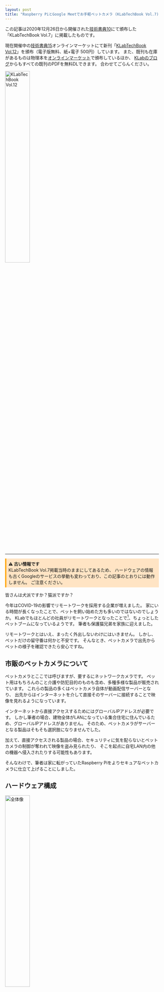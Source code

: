 ```yaml
---
layout: post
title: "Raspberry PiとGoogle Meetでお手軽ペットカメラ (KLabTechBook Vol.7)"
---
```


この記事は2020年12月26日から開催された[技術書典10](https://techbookfest.org/event/tbf10)にて頒布した「KLabTechBook Vol.7」に掲載したものです。

現在開催中の[技術書典15](https://techbookfest.org/event/tbf15)オンラインマーケットにて新刊「[KLabTechBook Vol.12](https://techbookfest.org/product/d20GG5Femwp1rTWSveSiHF)」を頒布（電子版無料、紙+電子 500円）しています。
また、既刊も在庫があるものは物理本を[オンラインマーケット](https://techbookfest.org/organization/5654456649646080)で頒布しているほか、
[KLabのブログ](https://www.klab.com/jp/blog/tech/2023/tbf15.html)からもすべての既刊のPDFを無料DLできます。
合わせてごらんください。

[<img src="/images/2023-11-11/ktbv12.jpg" width="40%" alt="KLabTechBook Vol.12" />](https://techbookfest.org/product/d20GG5Femwp1rTWSveSiHF)

--------

<p style="background-color:bisque;border-left:0.3em solid orange;padding:0.5em">
<strong>⚠ 古い情報です</strong><br>
KLabTechBook Vol.7掲載当時のままにしてあるため、
ハードウェアの情報も古くGoogleのサービスの挙動も変わっており、この記事のとおりには動作しません。
ご注意ください。
</p>

皆さんは犬派ですか？猫派ですか？

今年はCOVID-19の影響でリモートワークを採用する企業が増えました。
家にいる時間が長くなったことで、ペットを飼い始めた方も多いのではないのでしょうか。
KLabでもほとんどの社員がリモートワークとなったことで[^1]、ちょっとしたペットブームになっているようです。
筆者も保護猫兄弟を家族に迎えました。

リモートワークとはいえ、まったく外出しないわけにはいきません。
しかし、ペットだけの留守番は何かと不安です。
そんなとき、ペットカメラで出先からペットの様子を確認できたら安心ですね。

[^1]: [在宅勤務率は約99％ 新型コロナウイルス感染症対策のこれまでの取り組みについて](https://www.klab.com/jp/press/release/2020/0427/99.html)

## 市販のペットカメラについて

ペットカメラとここでは呼びますが、要するにネットワークカメラです。
ペット用はもちろんのこと介護や防犯目的のものも含め、多種多様な製品が販売されています。
これらの製品の多くはペットカメラ自体が動画配信サーバーとなり、
出先からはインターネットを介して直接そのサーバーに接続することで映像を見れるようになっています。

インターネットから直接アクセスするためにはグローバルIPアドレスが必要です。
しかし筆者の場合、建物全体がLANになっている集合住宅に住んでいるため、グローバルIPアドレスがありません。
そのため、ペットカメラがサーバーとなる製品はそもそも選択肢になりませんでした。

加えて、直接アクセスされる製品の場合、セキュリティに気を配らないとペットカメラの制御が奪われて映像を盗み見られたり、
そこを起点に自宅LAN内の他の機器へ侵入されたりする可能性もあります。

そんなわけで、筆者は家に転がっていたRaspberry Piをよりセキュアなペットカメラに仕立て上げることにしました。


## ハードウェア構成

<img src="/images/2023-11-25/hardware.jpg" width="40%" alt="全体像"/>
<br />▲図1 全体像

### Raspberry Pi

たまたま家で余っていたRaspberry Pi 3Bを使いました。
3Bでもメモリ容量は足りているので、新しく購入するなら4Bの2GBモデル[^2]が良さそうです。

[^2]: [Raspberry Pi 4 Model B/2GB](https://amzn.to/36uK2Ye)

### カメラモジュール

魚眼レンズのものを選ぶと広い範囲を映せて便利です。
さらに夜間も映したい場合は、ナイトビジョン対応で赤外線LEDの付く製品[^3]がお勧めです。

そのような機能が不要であれば、Raspberry Pi専用ではない一般的なUSBウェブカメラでも十分です。

[^3]: たとえば [こんなカメラモジュール](https://amzn.to/3sG1xTs) と [赤外線LED](https://amzn.to/3sD0V0U)


### マイク

無くてもよいですが、シンプルなUSBマイク[^4]を付けると音声も聞き取れるようになります。

[^4]: たとえば [こんなUSBマイク](https://amzn.to/33AyEbu)

### その他

他にも[図1](#ハードウェア構成)に写っているとおり、スマートリモコンを実装した基板を搭載しています。
単純なペットカメラには不要ですが、これについては後述します。

## 映像配信方法

ペットカメラ自体を配信サーバーにするのではなく、外部のビデオ通話サービスを利用する形にしました。
そうすることで、グローバルIPアドレスが無くても出先から映像を見ることができますし、
直接自宅LAN内にアクセスさせなくて済むため、セキュリティ上の不安もありません。

ビデオ通話サービスはいくつもありますが、ここではGoogle Meet[^5]を利用します。
Google MeetはWebブラウザで完結するので、Puppeteer[^6]やSelenium[^7]による自動化が可能です。
また、無料版のGoogle Meetには通話あたりの時間制限[^8]はあるものの通話数は無制限のため、
新しい通話に切り替えていくことで[^9]実質24時間365日の稼働が可能となります[^10]。
さらに専用アカウントで運用すれば、万が一アカウントが奪取されても被害は最小限で済みます。

また、出先からアクセスするのも特別な設定は一切不要で、普通にGoogle Meetの通話に参加するだけなのでお手軽です。

[^5]: [Google Meet](https://meet.google.com/)
[^6]: [Puppeteer](https://pptr.dev/)
[^7]: [Selenium](https://www.selenium.dev/)
[^8]: 最長60分ですが、2021年3月末までは最長24時間となっています。
[^9]: 部屋（会議）のURLは使い回せるので、通話終了後リロードするだけで新しい通話になります。
[^10]: このような使い方について規約では言及されていませんが、利用したいときだけの通話に留めましょう。

## Google Meetの自動化

ここでは、ヘッドレスChromeをNode.jsで操作するためのライブラリPuppeteerを使って、Google Meetを自動化していきます。

### Googleへのログイン

Puppeteerで自動操作しているブラウザでGoogleにログインしようとすると、図2のようなメッセージが出てログインできない場合があります。

![ログインできない場合がある](/images/2023-11-25/login.png)
<br />▲図2 ログインできない場合がある

実は、自動化が制限されるのはログインだけなので、ログイン済みセッションのCookieをPuppeteerにインポートすることでGoogleの各サービスを利用できるようになります。
事前に「Edit This Cookie[^11]」や拙作の「Copy Cookies[^12]」といったChrome拡張でCookieをjson形式でエクスポートし、リスト1のようにPuppeteerにインポートします。

▼リスト1 Puppeteerの起動とCookieのインポート
```javascript
// puppeteerでブラウザを起動
const browser = await puppeteer.launch({
    args: ['--use-fake-ui-for-media-stream'],    // カメラ起動の許可をスキップ
    executablePath: '/usr/bin/chromium-browser', // Raspberry Pi OSのchromiumを使用
});

// 操作対象のページを作成
const page = await browser.newPage();

// jsonファイルからCookieをインポート
const cookies = JSON.parse(fs.readFileSync('~/cookies.json', 'utf-8'));
await page.setCookie(...cookies);
```

頑張ればCookieをエクスポートする操作も自動化もできますが、詳細は筆者のWebサイト[^13]をご覧ください。

[^11]: [Edit This Cookie](https://www.editthiscookie.com/)
[^12]: [Copy Cookies](https://chrome.google.com/webstore/detail/copy-cookies/jcbpglbplpblnagieibnemmkiamekcdg)
[^13]: [GoogleのサービスをPuppeteerで自動操作する方法 - ログイン編](http://makiuchi-d.github.io/2020/12/03/autologin-to-google.ja.html)

### 通話の開始

Google Meetでは一度作成した部屋（会議）のURLは何度でも使えます。
なので、事前に手動で作成した部屋のURLにアクセスして「今すぐ参加」ボタンを押すことで通話を開始できます。

Puppeteerでボタンを押すには、ボタンのDOM要素を`Page`内から探し`click()`することで簡単にできます。
要素の検索にはセレクタやXPathが利用できますが、Google MeetのHTMLはリスト2のようになっています。

▼リスト2 「今すぐ参加」ボタンのHTML
```html
<div role="button" class="uArJ5e UQuaGc Y5sE8d uyXBBb xKiqt RDPZE" jscontroller="VXdfxd"
    jsaction="click:cOuCgd; mousedown:UX7yZ; mouseup:lbsD7e; mouseenter:tfO1Yc;
    mouseleave:JywGue;touchstart:p6p2H; touchmove:FwuNnf;
    touchend:yfqBxc(preventMouseEvents=true|preventDefault=true);
    touchcancel:JMtRjd;focus:AHmuwe; blur:O22p3e; contextmenu:mg9Pef;" jsshadow
    jsname="Qx7uuf" aria-disabled="true" tabindex="-1" >
  <div class="Fvio9d MbhUzd" jsname="ksKsZd"></div>
  <div class="e19J0b CeoRYc"></div>
  <span jsslot class="l4V7wb Fxmcue">
    <span class="NPEfkd RveJvd snByac">今すぐ参加</span>
  </span>
</div>
```

このようにクラス名などが明らかに自動生成されたものなので、
意味的に要素を特定することが難しく、また頻繁に変更される可能性もあります。
セレクタによる要素の検索はやめたほうがよいでしょう。

一方で、ユーザに見せる文字列が変更されることはあまりないと考えられるので[^14]、
XPathを使って検索するのがよさそうです。

[^14]: 変更されることもあります。実際「ミーティング」が「通話」に変更されて動かなくなりました。

▼リスト3 通話の開始
```javascript
// 部屋のURLに移動
await page.goto('https://meet.google.com/your-meet-code');

// 「今すぐ参加」ボタンが現れるのを待つ
const button = await page.waitForXPath(
    '//span[text()="今すぐ参加"]', {'visible': true});

// ボタンをクリック（button.click()が動かない場合があるのでevaluateする）
await button.evaluate(node => node.click());
```

通話を開始できたらURLを添えてLINEやSlackなどに通知しておくと、スマートフォンなどから通話に参加するときに便利です。

### 参加の承諾（拒否）

他のユーザが通話に参加しようとしたとき、部屋のオーナーの画面には参加リクエストダイアログが表示されます。
ここで「承諾」ボタンを押してはじめて、そのユーザは通話に参加できるようになり、映像が見れるようになります。

この操作を自動化するには、`waitForXPath()`でダイアログが表示されるのを監視し、
表示されたダイアログの「承諾」または「拒否」ボタンを`click()`するという流れになります。
具体的には、`allowuser`のようなループを非同期に動かしておくことになります。

▼リスト4 自動で参加承諾する
```javascript
const sleep = msec => new Promise(resolve => setTimeout(resolve, msec));

while (true) {
    // 参加リクエストダイアログが現れるのを無限に待つ
    const dialog = await page.waitForXPath(
        '//div[@aria-label="この通話への参加をリクエストしているユーザーがいます"]',
        {'visible': true, 'timeout': 0});

    // ユーザ名とアイコン画像URLを取得
    const user = await (page.$x('img[@title]'))[0];
    const name = await (await user.getProperty('title')).jsonValue();
    const image = await (await user.getProperty('src')).jsonValue();

    // ここでユーザを確認

    // 許諾ボタンをクリック（"拒否"する場合も同様）
    const button = (await dialog.$x('//span[text()="承諾"]'))[0];
    await button.evaluate(node => node.click();

    // clickが処理されるのを待ってからダイアログを消す
    sleep(1000);
    await dialog.evaluate(node => node.parentNode.removeChild(node));
}
```

リスト4では省略しましたが、知らない人が入ってこないようにユーザを確認する必要があります。
ユーザ名だけでは同姓同名の人を識別できないので、アイコン画像のURLも使ってチェックするとよいでしょう。
ユニークな画像をアイコンにしていれば一意に識別できるはずです。

あらかじめユーザ名とアイコン画像URLのホワイトリストを作ってチェックすることで、
たとえ部屋のURLが漏れたとしても他人が参加することを防げます。
また、ここでもLINEやSlackに承諾・拒否したことを通知しておくとさらに安心です。

## ペットカメラの拡張

ここまでで最低限のペットカメラとして使えるようになりました。
せっかくなのでもうちょっとRaspberry Piらしい拡張をしたいと思います。

### スマートリモコンの実装

たとえば外泊するときなど、ペットの部屋の照明やエアコンを外から操作したくなります。
市販されているスマートリモコンを使っても解決できますが、
どうせならこのRaspberry Piペットカメラにスマートリモコン機能を加えてみたいと思います。

スマートリモコンの基板は、Qiitaの「格安スマートリモコンの作り方[^15]」を、
GPIO13で制御することと赤外線LEDを3並列にすること以外はそのまま実装しました。
また、リモコンの信号も学習させてコマンドラインから点灯・消灯できるようにしました。

[^15]: [格安スマートリモコンの作り方](https://qiita.com/takjg/items/e6b8af53421be54b62c9)

余談ですが、筆者の環境のRaspberry Pi 3BとRaspberry Pi OS 10の組み合わせでは、
なぜか`irrp.py`のplaybackが1/2倍速になってしまいました。
この現象はpigpioのIssue #331[^16]に報告されており、
`pigpiod`起動時に`-t0`オプションを加えることで解消できました。

[^16]: [pigpio Issue #331](https://github.com/joan2937/pigpio/issues/331)

### チャットでコマンド実行

Google Meetにはチャットもついており、外からメッセージを投げるにはちょうど良さそうです。
チャットメッセージが届いたときに表示されるポップアップの要素を取得できればよいのですが、
例によってクラス名などで識別することができません。

そこでリスト5のように、あらかじめコマンドにしたい文字列を含めたXPathでポップアップを待ち受けることにしました。
チャットメッセージからコマンド文字列を取得できたら、定義しておいた外部コマンドを子プロセスとして実行します。

基本的にどんなコマンドでも登録できるので、リモコンだけでなく汎用的に使うことができます。

▼リスト5 チャットでコマンドを実行
```javascript
// 実行したいコマンドを定義しておく
const commands = {
    '点灯': 'python3 irrp.py -p -g13 -f codes light:on',
    '消灯': 'python3 irrp.py -p -g13 -f codes light:off'
};

// コマンド文字列を含む要素を待ち受けるXPathを構築
const cmdxpath = '//div[@role="button"]/span[@jsslot]/span/div/div[{}]'.replace(
    '{}', Object.keys(commands).map(s => `text()="${s}"`).join(" or "));

while (true) {
    // コマンドの書かれたチャットダイアログを待ち受ける
    const msg = await page.waitForXPath(cmdxpath, {'visible': true, 'timeout': 0});

    // コマンド文字列を取り出す
    const cmd = await (await msg.getProperty('innerText')).jsonValue();

    // 外部コマンドの実行
    child_process.spawnSync('bash', ['-c', commands[cmd]]);

    // 何度も実行されないように要素を削除
    await msg.evaluate(node => node.parentNode.removeChild(node));
}
```

## 起動の自動化

最後に、Raspberry Pi起動時に今回紹介したPuppeteerのスクリプトを自動起動するようにしたいと思います。
やることは単純で、自動GUIログインを有効にしてAutostartにコマンドを登録するだけです。

Raspberry Pi OS 10の場合、`raspi-config`コマンドで「`1 System Options`」→「`S5 Boot / Auto Login`」と進み、
「`B4 Desktop Autologin`」を選択すると、起動時に`pi`ユーザとしてログインした状態でGUIが立ち上がります。

Autostartの登録は`/home/pi/.config/lxsession/LXDE-pi/autostart`ファイルにコマンドを書くだけです。
初期状態ではこのファイルが無いので、`/etc/xdg/lxsession/LXDE-pi/autostart`をコピーしてきます。
たとえば今回のスクリプトを`/home/pi/automeet.js`とした場合、リスト6のようにします。

▼リスト6 autostartファイル
```shell
@lxpanel --profile LXDE-pi
@pcmanfm --desktop --profile LXDE-pi
@xscreensaver -no-splash
node /home/pi/automeet.js
```

## まとめ

Raspberry Piを使い、Google MeetをPuppeteerで自動操作することでペットカメラにする方法を紹介しました。

スマートリモコン機能だけでなく、アイディア次第で色々な拡張ができるのもRaspberry Piのいいところですね。
みなさんも余っているRaspberry Piの活用方法として試してみてはいかがでしょう。

最後に、犬派猫派は排他の関係ではないことを強く主張しておきます。

--------
